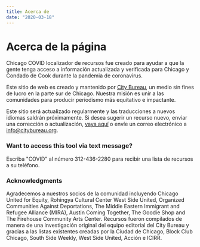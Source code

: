 ```yaml
---
title: Acerca de
date: "2020-03-18"
---
```


# Acerca de la página

Chicago COVID localizador de recursos fue creado para ayudar a que la gente tenga acceso a información actualizada y verificada para Chicago y Condado de Cook durante la pandemia de coronavirus.

Este sitio de web es creado y mantenido por [City Bureau](https://www.citybureau.org/), un medio sin fines de lucro en la parte sur de Chicago. Nuestra misión es unir a las comunidades para producir periodismo más equitativo e impactante.

Este sitio será actualizado regularmente y las traducciones a nuevos idiomas saldrán próximamente. Si desea sugerir un recurso nuevo, enviar una corrección o actualización, [vaya aquí](/en/suggest-resource/) o envíe un correo electrónico a [info@citybureau.org](mailto:info@citybureau.org).

### Want to access this tool via text message?

Escriba "COVID" al número 312-436-2280 para recibir una lista de recursos a su teléfono.

### Acknowledgments

Agradecemos a nuestros socios de la comunidad incluyendo Chicago United for Equity, Rohingya Cultural Center West Side United, Organized Communities Against Deportations, The Middle Eastern Immigrant and Refugee Alliance (MIRA), Austin Coming Together, The Goodie Shop and The Firehouse Community Arts Center. Recursos fueron compilados de manera de una investigación original del equipo editorial del City Bureau y gracias a las listas existentes creadas por la Ciudad de Chicago, Block Club Chicago, South Side Weekly, West Side United, Acción e ICIRR.
